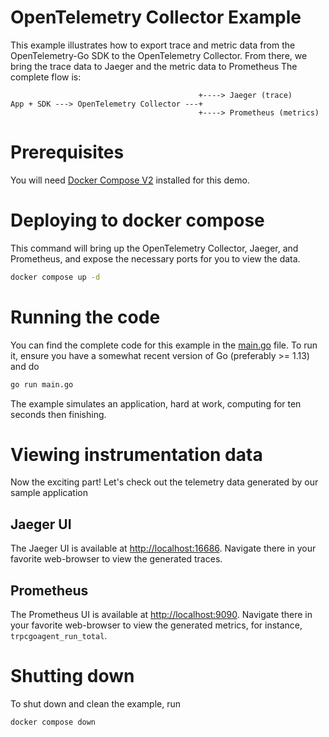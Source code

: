 # OpenTelemetry Collector Example

This example illustrates how to export trace and metric data from the
OpenTelemetry-Go SDK to the OpenTelemetry Collector. From there, we bring the
trace data to Jaeger and the metric data to Prometheus
The complete flow is:

```
                                          +----> Jaeger (trace)
App + SDK ---> OpenTelemetry Collector ---+
                                          +----> Prometheus (metrics)
```

# Prerequisites

You will need [Docker Compose V2](https://docs.docker.com/compose/) installed for this demo.

# Deploying to docker compose

This command will bring up the OpenTelemetry Collector, Jaeger, and Prometheus, and
expose the necessary ports for you to view the data.

```bash
docker compose up -d
```


# Running the code

You can find the complete code for this example in the [main.go](./main.go)
file. To run it, ensure you have a somewhat recent version of Go (preferably >=
1.13) and do

```bash
go run main.go
```

The example simulates an application, hard at work, computing for ten seconds
then finishing.

# Viewing instrumentation data

Now the exciting part! Let's check out the telemetry data generated by our
sample application

## Jaeger UI

The Jaeger UI is available at
[http://localhost:16686](http://localhost:16686). Navigate there in your favorite
web-browser to view the generated traces.

## Prometheus

The Prometheus UI is available at
[http://localhost:9090](http://localhost:9090). Navigate there in your favorite
web-browser to view the generated metrics, for instance, `trpcgoagent_run_total`.

# Shutting down

To shut down and clean the example, run

```bash
docker compose down
```
